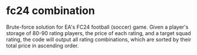 # fc24 combination

Brute-force solution for EA's FC24 football (soccer) game.
Given a player's storage of 80-90 rating players, the price of each rating, and a target squad rating, the code will output all rating combinations, which are sorted by their total price in ascending order.